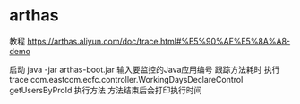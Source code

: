 # arthas 

教程
https://arthas.aliyun.com/doc/trace.html#%E5%90%AF%E5%8A%A8-demo


启动
java -jar arthas-boot.jar
输入要监控的Java应用编号
跟踪方法耗时
执行
trace com.eastcom.ecfc.controller.WorkingDaysDeclareControl getUsersByProId
执行方法
方法结束后会打印执行时间